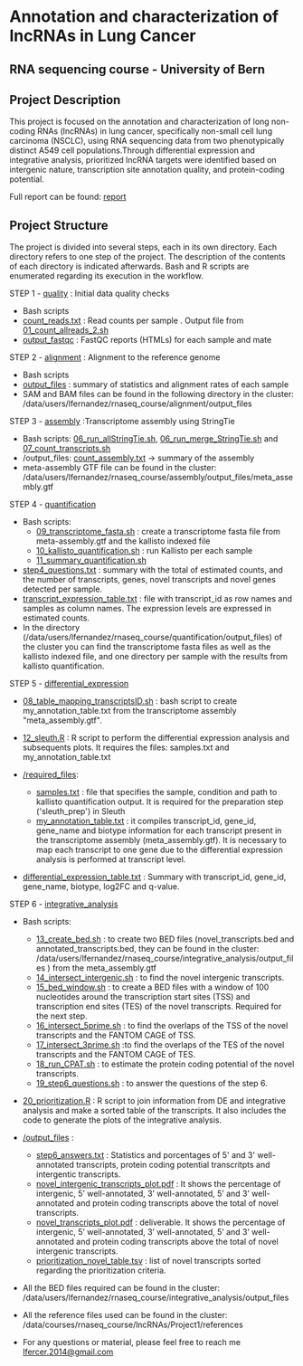 # Annotation and characterization of lncRNAs in Lung Cancer
## RNA sequencing course - University of Bern

## **Project Description**

This project is focused on the annotation and characterization of long non-coding RNAs (lncRNAs) in lung cancer, specifically non-small cell lung carcinoma (NSCLC), using RNA sequencing data from two phenotypically distinct A549 cell populations.Through differential expression and integrative analysis, prioritized lncRNA targets were identified based on intergenic nature, transcription site annotation quality, and protein-coding potential.

Full report can be found: [report](docs/Report_lncRNA.pdf)

## **Project Structure**

The project is divided into several steps, each in its own directory.
Each directory refers to one step of the project. The description of the contents of each directory is indicated afterwards.
Bash and R scripts are enumerated regarding its execution in the workflow.

STEP 1 - [quality](/quality) :  Initial data quality checks
- Bash scripts
- [count_reads.txt](/quality/count_reads.txt) : Read counts per sample . Output file from [01_count_allreads_2.sh](/quality/01_count_allreads_2.sh)
- [output_fastqc](/quality/output_fastqc) : FastQC reports (HTMLs) for each sample and mate
  
STEP 2 - [alignment](/alignment) : Alignment to the reference genome
- Bash scripts
- [output_files](alignment/output_files) : summary of statistics and alignment rates of each sample
- SAM and BAM files can be found in the following directory in the cluster: /data/users/lfernandez/rnaseq_course/alignment/output_files

STEP 3 - [assembly](/assembly) :Transcriptome assembly using StringTie
- Bash scripts: [06_run_allStringTie.sh](/assembly/06_run_allStringTie.sh), [06_run_merge_StringTie.sh](/assembly/06_run_merge_StringTie.sh) and [07_count_transcripts.sh](/assembly/07_count_transcripts.sh)
- /output_files: [count_assembly.txt](assembly/count_assembly.txt) -> summary of the assembly
- meta-assembly GTF file can be found in the cluster: /data/users/lfernandez/rnaseq_course/assembly/output_files/meta_assembly.gtf
        
STEP 4 - [quantification](/quantification)
- Bash scripts: 
  - [09_transcriptome_fasta.sh](/quantification/09_transcriptome_fasta.sh) : create a transcriptome fasta file from meta-assembly.gtf and the kallisto indexed file
  - [10_kallisto_quantification.sh](/quantification/10_kallisto_quantification.sh) : run Kallisto per each sample
  - [11_summary_quantification.sh](/quantification/11_summary_quantification.sh)
- [step4_questions.txt](/quantification/step4_questions.txt) : summary with the total of estimated counts, and the number of transcripts, genes, novel transcripts and novel genes detected per sample.
- [transcript_expression_table.txt](/quantification/transcript_expression_table.txt) : file with transcript_id as row names and samples as column names. The expression levels are expressed in estimated counts.
- In the directory (/data/users/lfernandez/rnaseq_course/quantification/output_files) of the cluster you can find the transcriptome fasta files as well as the kallisto indexed file, and one directory per sample with the results from kallisto quantification.

STEP 5 - [differential_expression](/differential_expression)
- [08_table_mapping_transcriptsID.sh](/differential_expression/08_table_mapping_transcriptsID.sh) : bash script to create my_annotation_table.txt from the transcriptome assembly "meta_assembly.gtf".
- [12_sleuth.R](/differential_expression/12_sleuth.R) : R script to perform the differential expression analysis and subsequents plots. It requires the files: samples.txt and my_annotation_table.txt
  
- [/required_files](/required_files): 
  - [samples.txt](/required_files/samples.txt) : file that specifies the sample, condition and path to kallisto quantification output. It is required for the preparation step ('sleuth_prep') in Sleuth
  - [my_annotation_table.txt](/required_files/my_annotation_table.txt) : it compiles transcript_id, gene_id, gene_name and biotype information for each transcript present in the transcriptome assembly (meta_assembly.gtf). It is necessary to map each transcript to one gene due to the differential expression analysis is performed at transcript level.
  
- [differential_expression_table.txt](/required_files/differential_expression_table.txt) : Summary with transcript_id, gene_id, gene_name, biotype, log2FC and q-value.

STEP 6 - [integrative_analysis](/integrative_analysis)
- Bash scripts:
  - [13_create_bed.sh](/integrative_analysis/13_create_bed.sh) : to create two BED files (novel_transcripts.bed and annotated_transcripts.bed, they can be found in the cluster: /data/users/lfernandez/rnaseq_course/integrative_analysis/output_files ) from the meta_assembly.gtf
  - [14_intersect_intergenic.sh](/integrative_analysis/14_intersect_intergenic.sh) : to find the novel intergenic transcripts.
  - [15_bed_window.sh](/integrative_analysis/15_bed_window.sh) :  to create a BED files with a window of 100 nucleotides around the transcription start sites (TSS) and transcription end sites (TES) of the novel transcripts. Required for the next step.
  - [16_intersect_5prime.sh](/integrative_analysis/16_intersect_5prime.sh) : to find the overlaps of the TSS of the novel transcripts and the FANTOM CAGE of TSS.
  -  [17_intersect_3prime.sh](/integrative_analysis/16_intersect_5prime.sh) :to find the overlaps of the TES of the novel transcripts and the FANTOM CAGE of TES.
  -  [18_run_CPAT.sh](/integrative_analysis/18_run_CPAT.sh) : to estimate the protein coding potential of the novel transcripts.
  -  [19_step6_questions.sh](/integrative_analysis/19_step6_questions.sh) :  to answer the questions of the step 6.
- [20_prioritization.R](/integrative_analysis/20_prioritization.R) : R script to join information from DE and integrative analysis and make a sorted table of the transcripts. It also includes the code to generate the plots of the integrative analysis.

- [/output_files](/output_files) :
  - [step6_answers.txt](/output_files/step6_answers.txt) :  Statistics and porcentages of 5' and 3' well-annotated transcripts, protein coding potential transcritpts and intergentic transcripts.
  - [novel_intergenic_transcripts_plot.pdf](/output_files/novel_intergenic_transcripts_plot.pdf) : It shows the percentage of intergenic, 5’ well-annotated, 3’ well-annotated, 5’ and 3’ well-annotated and protein coding transcripts above the total of novel transcripts.
  - [novel_transcripts_plot.pdf](/output_files/novel_transcripts_plot.pdf) : deliverable. It shows the percentage of intergenic, 5’ well-annotated, 3’ well-annotated, 5’ and 3’ well-annotated and protein coding transcripts above the total of novel intergenic transcripts.
  - [prioritization_novel_table.tsv](/output_files/prioritization_novel_table.tsv) : list of novel transcripts sorted regarding the prioritization criteria.

 - All the BED files required can be found in the cluster: /data/users/lfernandez/rnaseq_course/integrative_analysis/output_files

 - All the reference files used can be found in the cluster: /data/courses/rnaseq_course/lncRNAs/Project1/references

 - For any questions or material, please feel free to reach me [lfercer.2014@gmail.com](mailto:lfercer.2014@gmail.com)




    
